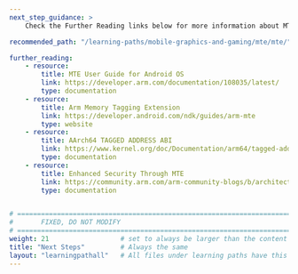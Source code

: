 ```yaml
---
next_step_guidance: >
    Check the Further Reading links below for more information about MTE on Android. 

recommended_path: "/learning-paths/mobile-graphics-and-gaming/mte/mte/"

further_reading:
    - resource:
        title: MTE User Guide for Android OS
        link: https://developer.arm.com/documentation/108035/latest/
        type: documentation
    - resource:
        title: Arm Memory Tagging Extension
        link: https://developer.android.com/ndk/guides/arm-mte
        type: website
    - resource:
        title: AArch64 TAGGED ADDRESS ABI
        link: https://www.kernel.org/doc/Documentation/arm64/tagged-address-abi.rst
        type: documentation
    - resource:
        title: Enhanced Security Through MTE
        link: https://community.arm.com/arm-community-blogs/b/architectures-and-processors-blog/posts/enhanced-security-through-mte
        type: documentation


# ================================================================================
#       FIXED, DO NOT MODIFY
# ================================================================================
weight: 21                  # set to always be larger than the content in this path, and one more than 'review'
title: "Next Steps"         # Always the same
layout: "learningpathall"   # All files under learning paths have this same wrapper
---
```

